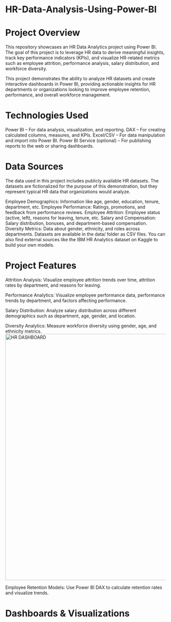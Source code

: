 # HR-Data-Analysis-Using-Power-BI
# Project Overview

This repository showcases an HR Data Analytics project using Power BI. The goal of this project is to leverage HR data to derive meaningful insights, track key performance indicators (KPIs), and visualize HR-related metrics such as employee attrition, performance analysis, salary distribution, and workforce diversity.

This project demonstrates the ability to analyze HR datasets and create interactive dashboards in Power BI, providing actionable insights for HR departments or organizations looking to improve employee retention, performance, and overall workforce management.

# Technologies Used

Power BI – For data analysis, visualization, and reporting.
DAX – For creating calculated columns, measures, and KPIs.
Excel/CSV – For data manipulation and import into Power BI.
Power BI Service (optional) – For publishing reports to the web or sharing dashboards.
# Data Sources

The data used in this project includes publicly available HR datasets. The datasets are fictionalized for the purpose of this demonstration, but they represent typical HR data that organizations would analyze.

Employee Demographics: Information like age, gender, education, tenure, department, etc.
Employee Performance: Ratings, promotions, and feedback from performance reviews.
Employee Attrition: Employee status (active, left), reasons for leaving, tenure, etc.
Salary and Compensation: Salary distribution, bonuses, and department-based compensation.
Diversity Metrics: Data about gender, ethnicity, and roles across departments.
Datasets are available in the data/ folder as CSV files. You can also find external sources like the IBM HR Analytics dataset on Kaggle to build your own models.

# Project Features

Attrition Analysis: Visualize employee attrition trends over time, attrition rates by department, and reasons for leaving.

Performance Analytics: Visualize employee performance data, performance trends by department, and factors affecting performance.

Salary Distribution: Analyze salary distribution across different demographics such as department, age, gender, and location.

Diversity Analytics: Measure workforce diversity using gender, age, and ethnicity metrics.<img width="771" alt="HR DASHBOARD" src="https://github.com/user-attachments/assets/c4daa421-2ff6-4372-88a2-bec524856b9c" />


Employee Retention Models: Use Power BI DAX to calculate retention rates and visualize trends.
# Dashboards & Visualizations




